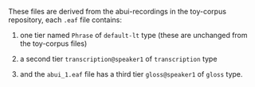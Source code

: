 These files are derived from the abui-recordings in the toy-corpus repository, each `.eaf` file contains:

1) one tier named `Phrase` of `default-lt` type (these are unchanged from the toy-corpus files)

2) a second tier `transcription@speaker1` of `transcription` type

3) and the `abui_1.eaf` file has a third tier `gloss@speaker1` of `gloss` type.